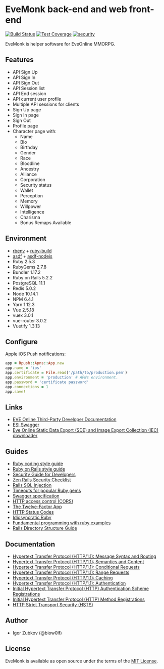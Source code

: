 # EveMonk back-end and web front-end

[![Build Status](https://travis-ci.org/biow0lf/evemonk.svg?branch=master)](https://travis-ci.org/biow0lf/evemonk)
[![Test Coverage](https://codeclimate.com/github/biow0lf/evemonk/badges/coverage.svg)](https://codeclimate.com/github/biow0lf/evemonk/coverage)
[![security](https://hakiri.io/github/evemonk/evemonk/master.svg)](https://hakiri.io/github/evemonk/evemonk/master)

EveMonk is helper software for EveOnline MMORPG.

## Features

* API Sign Up
* API Sign In
* API Sign Out
* API Session list
* API End session
* API current user profile
* Multiple API sessions for clients
* Sign Up page
* Sign In page
* Sign Out
* Profile page
* Character page with:
  * Name
  * Bio
  * Birthday
  * Gender
  * Race
  * Bloodline
  * Ancestry
  * Alliance
  * Corporation
  * Security status
  * Wallet
  * Perception
  * Memory
  * Willpower
  * Intelligence
  * Charisma
  * Bonus Remaps Available

## Environment

* [rbenv](https://github.com/rbenv/rbenv) + [ruby-build](https://github.com/rbenv/ruby-build)
* [asdf](https://github.com/asdf-vm/asdf) + [asdf-nodejs](https://github.com/asdf-vm/asdf-nodejs)
* Ruby 2.5.3
* RubyGems 2.7.8
* Bundler 1.17.2
* Ruby on Rails 5.2.2
* PostgreSQL 11.1
* Redis 5.0.2
* Node 10.14.1
* NPM 6.4.1
* Yarn 1.12.3
* Vue 2.5.18
* vuex 3.0.1
* vue-router 3.0.2
* Vuetify 1.3.13

## Configure

Apple iOS Push notifications:

```ruby
app = Rpush::Apns::App.new
app.name = 'ios'
app.certificate = File.read('/path/to/production.pem')
app.environment = 'production' # APNs environment.
app.password = 'certificate password'
app.connections = 1
app.save!
```

## Links

* [EVE Online Third-Party Developer Documentation](https://eveonline-third-party-documentation.readthedocs.io/en/latest/)
* [ESI Swagger](https://esi.tech.ccp.is/latest/)
* [Eve Online Static Data Export (SDE) and Image Export Collection (IEC) downloader](https://github.com/biow0lf/eveonline-sde-iec-downloader)

## Guides

* [Ruby coding style guide](https://github.com/bbatsov/ruby-style-guide)
* [Ruby on Rails style guide](https://github.com/bbatsov/rails-style-guide)
* [Security Guide for Developers](https://github.com/FallibleInc/security-guide-for-developers)
* [Zen Rails Security Checklist](https://github.com/brunofacca/zen-rails-security-checklist)
* [Rails SQL Injection](http://rails-sqli.org)
* [Timeouts for popular Ruby gems](https://github.com/ankane/the-ultimate-guide-to-ruby-timeouts)
* [Swagger specification](http://swagger.io/specification/)
* [HTTP access control (CORS)](https://developer.mozilla.org/en-US/docs/Web/HTTP/Access_control_CORS)
* [The Twelve-Factor App](https://12factor.net/)
* [HTTP Status Codes](https://httpstatuses.com)
* [Idiosyncratic Ruby](https://github.com/janlelis/idiosyncratic-ruby.com)
* [Fundamental programming with ruby examples](https://github.com/khusnetdinov/ruby.fundamental)
* [Rails Directory Structure Guide](https://github.com/jwipeout/rails-directory-structure-guide)

## Documentation

* [Hypertext Transfer Protocol (HTTP/1.1): Message Syntax and Routing](https://tools.ietf.org/html/rfc7230)
* [Hypertext Transfer Protocol (HTTP/1.1): Semantics and Content](https://tools.ietf.org/html/rfc7231)
* [Hypertext Transfer Protocol (HTTP/1.1): Conditional Requests](https://tools.ietf.org/html/rfc7232)
* [Hypertext Transfer Protocol (HTTP/1.1): Range Requests](https://tools.ietf.org/html/rfc7233)
* [Hypertext Transfer Protocol (HTTP/1.1): Caching](https://tools.ietf.org/html/rfc7234)
* [Hypertext Transfer Protocol (HTTP/1.1): Authentication](https://tools.ietf.org/html/rfc7235)
* [Initial Hypertext Transfer Protocol (HTTP) Authentication Scheme Registrations](https://tools.ietf.org/html/rfc7236)
* [Initial Hypertext Transfer Protocol (HTTP) Method Registrations](https://tools.ietf.org/html/rfc7237)
* [HTTP Strict Transport Security (HSTS)](https://tools.ietf.org/html/rfc6797)

## Author

* Igor Zubkov (@biow0lf)

## License

EveMonk is available as open source under the terms of the [MIT License](http://opensource.org/licenses/MIT).
